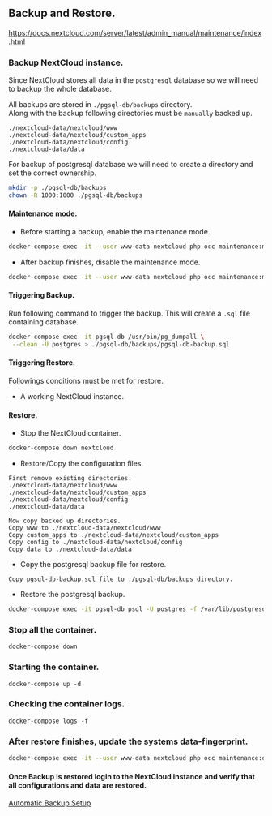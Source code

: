 ## Backup and Restore.
https://docs.nextcloud.com/server/latest/admin_manual/maintenance/index.html

### Backup NextCloud instance.
Since NextCloud stores all data in the `postgresql` database so we will need to backup the whole database.

All backups are stored in `./pgsql-db/backups` directory.  
Along with the backup following directories must be `manually` backed up.  
```
./nextcloud-data/nextcloud/www
./nextcloud-data/nextcloud/custom_apps
./nextcloud-data/nextcloud/config
./nextcloud-data/data
```

For backup of postgresql database we will need to create a directory and set the correct ownership.
```bash
mkdir -p ./pgsql-db/backups
chown -R 1000:1000 ./pgsql-db/backups
```

#### Maintenance mode.
- Before starting a backup, enable the maintenance mode.
```bash
docker-compose exec -it --user www-data nextcloud php occ maintenance:mode --on
```

- After backup finishes, disable the maintenance mode.
```bash
docker-compose exec -it --user www-data nextcloud php occ maintenance:mode --off
```

#### Triggering Backup.
Run following command to trigger the backup.
This will create a `.sql` file containing database.
```bash
docker-compose exec -it pgsql-db /usr/bin/pg_dumpall \
 --clean -U postgres > ./pgsql-db/backups/pgsql-db-backup.sql
```

#### Triggering Restore.
Followings conditions must be met for restore.
- A working NextCloud instance.

#### Restore.
- Stop the NextCloud container.
```bash
docker-compose down nextcloud
```

- Restore/Copy the configuration files.
```
First remove existing directories.
./nextcloud-data/nextcloud/www
./nextcloud-data/nextcloud/custom_apps
./nextcloud-data/nextcloud/config
./nextcloud-data/data

Now copy backed up directories.
Copy www to ./nextcloud-data/nextcloud/www
Copy custom_apps to ./nextcloud-data/nextcloud/custom_apps
Copy config to ./nextcloud-data/nextcloud/config
Copy data to ./nextcloud-data/data
```

- Copy the postgresql backup file for restore.
```
Copy pgsql-db-backup.sql file to ./pgsql-db/backups directory.
```

- Restore the postgresql backup.
```bash
docker-compose exec -it pgsql-db psql -U postgres -f /var/lib/postgresql/backups/pgsql-db-backup.sql
```

### Stop all the container.
```
docker-compose down
```

### Starting the container.
```
docker-compose up -d
```

### Checking the container logs.
```
docker-compose logs -f
```

### After restore finishes, update the systems data-fingerprint.
```bash
docker-compose exec -it --user www-data nextcloud php occ maintenance:data-fingerprint
```

#### Once Backup is restored login to the NextCloud instance and verify that all configurations and data are restored.

[Automatic Backup Setup](./automatic-backup/README.md)
